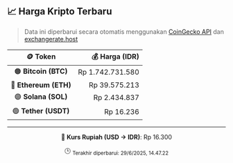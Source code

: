 

<!-- HARGA_KRIPTO -->
## 📈 Harga Kripto Terbaru

> Data ini diperbarui secara otomatis menggunakan [CoinGecko API](https://www.coingecko.com/) dan [exchangerate.host](https://exchangerate.host/)

<div align="center">

| 🪙 Token | 💰 Harga (IDR) |
|:------:|---------------:|
| 🟠 **Bitcoin (BTC)**   | Rp 1.742.731.580 |
| 🔵 **Ethereum (ETH)**  | Rp 39.575.213 |
| 🟣 **Solana (SOL)**    | Rp 2.434.837 |
| 🟢 **Tether (USDT)**   | Rp 16.236 |

---

💱 **Kurs Rupiah (USD → IDR)**: Rp 16.300

🕒 <sub>Terakhir diperbarui: 29/6/2025, 14.47.22</sub>

</div>
<!-- /HARGA_KRIPTO -->